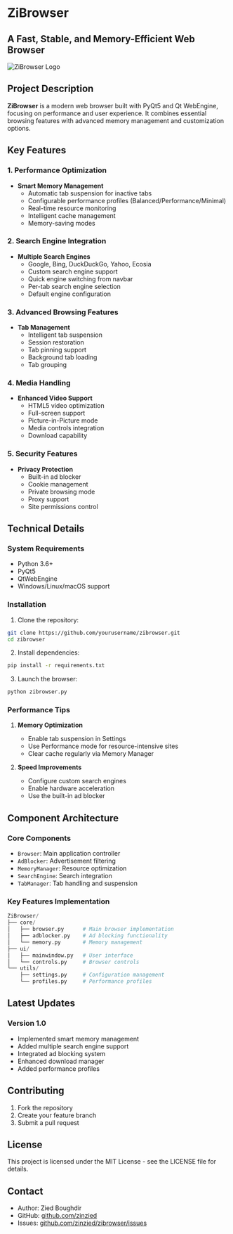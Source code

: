 # ZiBrowser
## A Fast, Stable, and Memory-Efficient Web Browser

![ZiBrowser Logo](https://github.com/user-attachments/assets/49e67c4b-28aa-4158-ace8-0a98492c5e3d)

## Project Description

**ZiBrowser** is a modern web browser built with PyQt5 and Qt WebEngine, focusing on performance and user experience. It combines essential browsing features with advanced memory management and customization options.

## Key Features

### 1. Performance Optimization
- **Smart Memory Management**
  - Automatic tab suspension for inactive tabs
  - Configurable performance profiles (Balanced/Performance/Minimal)
  - Real-time resource monitoring
  - Intelligent cache management
  - Memory-saving modes

### 2. Search Engine Integration
- **Multiple Search Engines**
  - Google, Bing, DuckDuckGo, Yahoo, Ecosia
  - Custom search engine support
  - Quick engine switching from navbar
  - Per-tab search engine selection
  - Default engine configuration

### 3. Advanced Browsing Features
- **Tab Management**
  - Intelligent tab suspension
  - Session restoration
  - Tab pinning support
  - Background tab loading
  - Tab grouping

### 4. Media Handling
- **Enhanced Video Support**
  - HTML5 video optimization
  - Full-screen support
  - Picture-in-Picture mode
  - Media controls integration
  - Download capability

### 5. Security Features
- **Privacy Protection**
  - Built-in ad blocker
  - Cookie management
  - Private browsing mode
  - Proxy support
  - Site permissions control

## Technical Details

### System Requirements
- Python 3.6+
- PyQt5
- QtWebEngine
- Windows/Linux/macOS support

### Installation

1. Clone the repository:
```bash
git clone https://github.com/yourusername/zibrowser.git
cd zibrowser
```

2. Install dependencies:
```bash
pip install -r requirements.txt
```

3. Launch the browser:
```bash
python zibrowser.py
```

### Performance Tips
1. **Memory Optimization**
   - Enable tab suspension in Settings
   - Use Performance mode for resource-intensive sites
   - Clear cache regularly via Memory Manager

2. **Speed Improvements**
   - Configure custom search engines
   - Enable hardware acceleration
   - Use the built-in ad blocker

## Component Architecture

### Core Components
- `Browser`: Main application controller
- `AdBlocker`: Advertisement filtering
- `MemoryManager`: Resource optimization
- `SearchEngine`: Search integration
- `TabManager`: Tab handling and suspension

### Key Features Implementation
```python
ZiBrowser/
├── core/
│   ├── browser.py      # Main browser implementation
│   ├── adblocker.py    # Ad blocking functionality
│   └── memory.py       # Memory management
├── ui/
│   ├── mainwindow.py   # User interface
│   └── controls.py     # Browser controls
└── utils/
    ├── settings.py     # Configuration management
    └── profiles.py     # Performance profiles
```

## Latest Updates

### Version 1.0
- Implemented smart memory management
- Added multiple search engine support
- Integrated ad blocking system
- Enhanced download manager
- Added performance profiles

## Contributing

1. Fork the repository
2. Create your feature branch
3. Submit a pull request

## License

This project is licensed under the MIT License - see the LICENSE file for details.

## Contact

- Author: Zied Boughdir
- GitHub: [github.com/zinzied](https://github.com/zinzied)
- Issues: [github.com/zinzied/zibrowser/issues](https://github.com/zinzied/zibrowser/issues)
